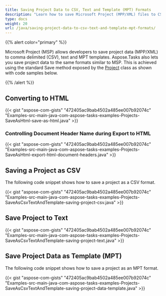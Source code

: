```yaml
---
title: Saving Project Data to CSV, Text and Template (MPT) Formats
description: "Learn how to save Microsoft Project (MPP/XML) files to CSV, Text or MPT formats using Aspose.Tasks for Java."
type: docs
weight: 20
url: /java/saving-project-data-to-csv-text-and-template-mpt-formats/
---
```


{{% alert color="primary" %}}

Microsoft Project (MSP) allows developers to save project data (MPP/XML) to comma delimited (CSV), text and MPT templates. Aspose.Tasks also lets you save project data to the same formats similar to MSP. This is achieved using the standard Save method exposed by the [Project](https://apireference.aspose.com/tasks/java/com.aspose.tasks/project) class as shown with code samples below.

{{% /alert %}}

## **Converting to HTML**

{{< gist "aspose-com-gists" "472405ac9bab4502a485ee007b92074c" "Examples-src-main-java-com-aspose-tasks-examples-Projects-SaveAsHtml-save-as-html.java" >}}

### **Controlling Document Header Name during Export to HTML**

{{< gist "aspose-com-gists" "472405ac9bab4502a485ee007b92074c" "Examples-src-main-java-com-aspose-tasks-examples-Projects-SaveAsHtml-export-html-document-headers.java" >}}

## **Saving a Project as CSV**
The following code snippet shows how to save a project as a CSV format.

{{< gist "aspose-com-gists" "472405ac9bab4502a485ee007b92074c" "Examples-src-main-java-com-aspose-tasks-examples-Projects-SaveAsCsvTextAndTemplate-saving-project-csv.java" >}}

## **Save Project to Text**

{{< gist "aspose-com-gists" "472405ac9bab4502a485ee007b92074c" "Examples-src-main-java-com-aspose-tasks-examples-Projects-SaveAsCsvTextAndTemplate-saving-project-text.java" >}}

## **Save Project Data as Template (MPT)**
The following code snippet shows how to save a project as an MPT format.

{{< gist "aspose-com-gists" "472405ac9bab4502a485ee007b92074c" "Examples-src-main-java-com-aspose-tasks-examples-Projects-SaveAsCsvTextAndTemplate-saving-project-data-template.java" >}}
